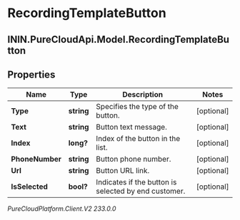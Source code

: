 # RecordingTemplateButton

## ININ.PureCloudApi.Model.RecordingTemplateButton

## Properties

|Name | Type | Description | Notes|
|------------ | ------------- | ------------- | -------------|
| **Type** | **string** | Specifies the type of the button. | [optional] |
| **Text** | **string** | Button text message. | [optional] |
| **Index** | **long?** | Index of the button in the list. | [optional] |
| **PhoneNumber** | **string** | Button phone number. | [optional] |
| **Url** | **string** | Button URL link. | [optional] |
| **IsSelected** | **bool?** | Indicates if the button is selected by end customer. | [optional] |



_PureCloudPlatform.Client.V2 233.0.0_
